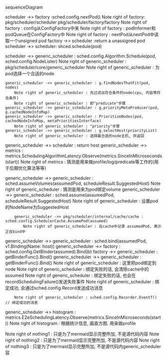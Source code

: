 sequenceDiagram

scheduler ->> factory :sched.config.nextPod()
    Note right of factory: pkg/scheduler/scheduler pkg/scheduler/factory/factory
    Note right of factory : config从ConfigFactory中来
    Note right of factory : podInformer和podQueue在ConfigFactory中
    Note right of factory : nextPod从nextPod中读取一个unsigned pod
factory ->> scheduler :return a unassigned pod
scheduler ->> scheduler: shced.schedule(pod)

scheduler ->> generic_scheduler : sched.config.Algorithm.Schedule(pod, sched.config.NodeLister)
    Note right of generic_scheduler : pkg/scheduler/core/generic_scheduler
    Note right of generic_scheduler : 为pod选择一个合适的node

    generic_scheduler ->> generic_scheduler : g.findNodesThatFit(pod, nodes)
        Note right of generic_scheduler : 先过滤出符合条件的node(cpu, 内容等符合条件)
        Note right of generic_scheduler : 即"predicate"步骤
    generic_scheduler ->> generic_scheduler : g.priorityMetaProducer(pod, g.cachedNodeInfoMap)
    generic_scheduler ->> generic_scheduler : PrioritizeNodes(pod, cachedNodeInfoMap, metaPrioritiesInterface)
        Note right of generic_scheduler : "priority"步骤
    generic_scheduler ->> generic_scheduler : g.selectHost(priorityList)
        Note right of generic_scheduler : 选择最合适的node主机, 并返回

generic_scheduler ->> scheduler : return host
generic_scheduler ->> metrics : metrics.SchedulingAlgorithmLatency.Observe(metrics.SinceInMicroseconds(start))
        Note right of metrics : 猜测是用来做profile/log/predicate等工作的(用于后期优化算法等等)

generic_scheduler ->> generic_scheduler : sched.assumeVolumes(assumedPod, scheduleResult.SuggestedHost)
        Note right of generic_scheduler : 猜测是用来为pod绑定volume
generic_scheduler ->> generic_scheduler : sched.assume(assumedPod, scheduleResult.SuggestedHost)
        Note right of generic_scheduler : 设置pod的NodeName为SuggestedHost

        generic_scheduler ->> pkg/scheduler/internal/cache/cache : sched.config.SchedulerCache.AssumePod(assumed)
            Note right of generic_scheduler : 在cache中记录 assumedPod, 表示正在bind中

generic_scheduler ->> generic_scheduler : sched.bind(assumedPod, v1.Binding(Name: host))
generic_scheduler ->> factory : sched.config.GetBinder(assumed).Bind(b)
    factory ->> generic_scheduler : getBinderFunc().Bind()
generic_scheduler ->> generic_scheduler : getBinderFunc().Bind()
        Note right of generic_scheduler : 这里把pod绑定到node
        Note right of generic_scheduler : 绑定失败的话, 会清除cache中的assumed
        Note right of generic_scheduler : 绑定失败的话, 也会在 recordSchedulingFailure()发送失败事件
        Note right of generic_scheduler : 绑定成功, 会通过sched.config.Record发送成功消息

        Note right of generic_scheduler : sched.config.Recorder.Eventf() // 绑定成功的消息

generic_scheduler ->> histogram : metrics.E2eSchedulingLatency.Observe(metrics.SinceInMicroseconds(start))
            Note right of histogram : 根据统计信息, 画直方图. 用来做profile
    

Note right of nothing1 : 只是为了mermaid显示完整所加, 不是源代码内容
Note right of nothing2 : 只是为了mermaid显示完整所加, 不是源代码内容
Note right of nothing3 : 只是为了mermaid显示完整所加, 不是源代码内generic_scheduler容

